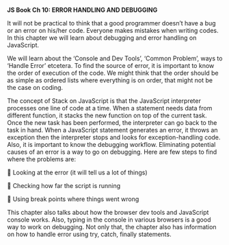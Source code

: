 <strong>JS Book Ch 10: ERROR HANDLING AND DEBUGGING</strong>

It will not be practical to think that a good programmer doesn’t have a bug or an error on his/her code. Everyone makes mistakes when writing codes. In this chapter we will learn about debugging and error handling on JavaScript. 

We will learn about the ‘Console and Dev Tools’, ‘Common Problem’, ways to ‘Handle Error’ etcetera. To find the source of error, it is important to know the order of execution of the code. We might think that the order should be as simple as ordered lists where everything is on order, that might not be the case on coding. 

The concept of Stack on JavaScript is that the JavaScript interpreter processes one line of code at a time. When a statement needs data from different function, it stacks the new function on top of the current task. Once the new task has been performed, the interpreter can go back to the task in hand. 
When a JavaScript statement generates an error, it throws an exception then the interpreter stops and looks for exception-handling code. Also, it is important to know the debugging workflow. Eliminating potential causes of an error is a way to go on debugging. Here are few steps to find where the problems are:

	Looking at the error (it will tell us a lot of things)

	Checking how far the script is running

	Using break points where things went wrong

This chapter also talks about how the browser dev tools and JavaScript console works. Also, typing in the console in various browsers is a good way to work on debugging. Not only that, the chapter also has information on how to handle error using try, catch, finally statements. 
